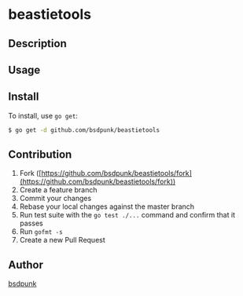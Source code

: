 # beastietools



## Description

## Usage

## Install

To install, use `go get`:

```bash
$ go get -d github.com/bsdpunk/beastietools
```

## Contribution

1. Fork ([https://github.com/bsdpunk/beastietools/fork](https://github.com/bsdpunk/beastietools/fork))
1. Create a feature branch
1. Commit your changes
1. Rebase your local changes against the master branch
1. Run test suite with the `go test ./...` command and confirm that it passes
1. Run `gofmt -s`
1. Create a new Pull Request

## Author

[bsdpunk](https://github.com/bsdpunk)
